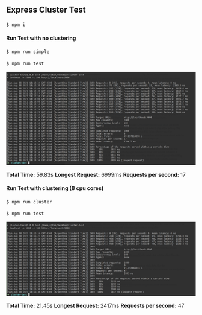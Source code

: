 ## Express Cluster Test

```bash
$ npm i
```

#### Run Test with no clustering

```bash
$ npm run simple
```

```bash
$ npm run test
```

![Test No Clustering](/docs/simple-test.png "Simple")

**Total Time:** 59.83s
**Longest Request:** 6999ms
**Requests per second:** 17

#### Run Test with clustering (8 cpu cores)

```bash
$ npm run cluster
```

```bash
$ npm run test
```

![Test Clustering](/docs/cluster-test.png "Cluster")

**Total Time:** 21.45s
**Longest Request:** 2417ms
**Requests per second:** 47